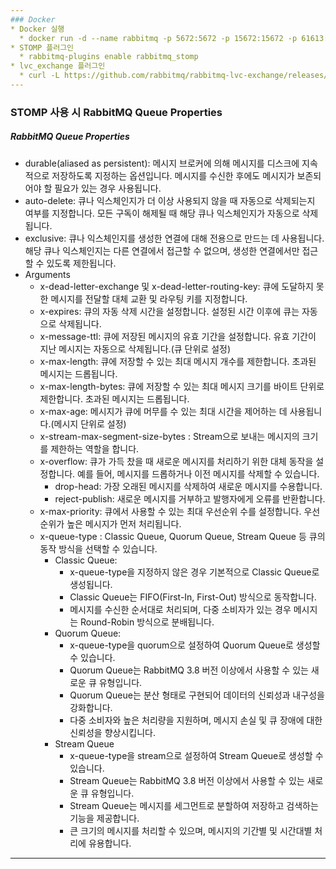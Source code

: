 ```yaml
---
### Docker
* Docker 실행
  * docker run -d --name rabbitmq -p 5672:5672 -p 15672:15672 -p 61613:61613 --restart=unless-stopped rabbitmq:management
* STOMP 플러그인
  * rabbitmq-plugins enable rabbitmq_stomp
* lvc_exchange 플러그인
  * curl -L https://github.com/rabbitmq/rabbitmq-lvc-exchange/releases/download/v3.11.4/rabbitmq_lvc_exchange-v3.11.4.ez
---
```

### STOMP 사용 시 RabbitMQ Queue Properties
##### RabbitMQ Queue Properties
* durable(aliased as persistent): 메시지 브로커에 의해 메시지를 디스크에 지속적으로 저장하도록 지정하는 옵션입니다. 메시지를 수신한 후에도 메시지가 보존되어야 할 필요가 있는 경우 사용됩니다.
* auto-delete: 큐나 익스체인지가 더 이상 사용되지 않을 때 자동으로 삭제되는지 여부를 지정합니다. 모든 구독이 해제될 때 해당 큐나 익스체인지가 자동으로 삭제됩니다.
* exclusive: 큐나 익스체인지를 생성한 연결에 대해 전용으로 만드는 데 사용됩니다. 해당 큐나 익스체인지는 다른 연결에서 접근할 수 없으며, 생성한 연결에서만 접근할 수 있도록 제한됩니다.
* Arguments
  * x-dead-letter-exchange 및 x-dead-letter-routing-key: 큐에 도달하지 못한 메시지를 전달할 대체 교환 및 라우팅 키를 지정합니다.
  * x-expires: 큐의 자동 삭제 시간을 설정합니다. 설정된 시간 이후에 큐는 자동으로 삭제됩니다.
  * x-message-ttl: 큐에 저장된 메시지의 유효 기간을 설정합니다. 유효 기간이 지난 메시지는 자동으로 삭제됩니다.(큐 단위로 설정)
  * x-max-length: 큐에 저장할 수 있는 최대 메시지 개수를 제한합니다. 초과된 메시지는 드롭됩니다.
  * x-max-length-bytes: 큐에 저장할 수 있는 최대 메시지 크기를 바이트 단위로 제한합니다. 초과된 메시지는 드롭됩니다.
  * x-max-age: 메시지가 큐에 머무를 수 있는 최대 시간을 제어하는 데 사용됩니다.(메시지 단위로 설정)
  * x-stream-max-segment-size-bytes : Stream으로 보내는 메시지의 크기를 제한하는 역할을 합니다.
  * x-overflow: 큐가 가득 찼을 때 새로운 메시지를 처리하기 위한 대체 동작을 설정합니다. 예를 들어, 메시지를 드롭하거나 이전 메시지를 삭제할 수 있습니다.
    * drop-head: 가장 오래된 메시지를 삭제하여 새로운 메시지를 수용합니다.
    * reject-publish: 새로운 메시지를 거부하고 발행자에게 오류를 반환합니다.
  * x-max-priority: 큐에서 사용할 수 있는 최대 우선순위 수를 설정합니다. 우선순위가 높은 메시지가 먼저 처리됩니다.
  * x-queue-type : Classic Queue, Quorum Queue, Stream Queue 등 큐의 동작 방식을 선택할 수 있습니다.
    * Classic Queue:
      * x-queue-type을 지정하지 않은 경우 기본적으로 Classic Queue로 생성됩니다.
      * Classic Queue는 FIFO(First-In, First-Out) 방식으로 동작합니다.
      * 메시지를 수신한 순서대로 처리되며, 다중 소비자가 있는 경우 메시지는 Round-Robin 방식으로 분배됩니다.
    * Quorum Queue:
      * x-queue-type을 quorum으로 설정하여 Quorum Queue로 생성할 수 있습니다.
      * Quorum Queue는 RabbitMQ 3.8 버전 이상에서 사용할 수 있는 새로운 큐 유형입니다.
      * Quorum Queue는 분산 형태로 구현되어 데이터의 신뢰성과 내구성을 강화합니다.
      * 다중 소비자와 높은 처리량을 지원하며, 메시지 손실 및 큐 장애에 대한 신뢰성을 향상시킵니다.
    * Stream Queue
      * x-queue-type을 stream으로 설정하여 Stream Queue로 생성할 수 있습니다.
      * Stream Queue는 RabbitMQ 3.8 버전 이상에서 사용할 수 있는 새로운 큐 유형입니다.
      * Stream Queue는 메시지를 세그먼트로 분할하여 저장하고 검색하는 기능을 제공합니다.
      * 큰 크기의 메시지를 처리할 수 있으며, 메시지의 기간별 및 시간대별 처리에 유용합니다.
---

